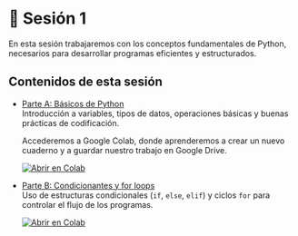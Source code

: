 # 🔹 Sesión 1

En esta sesión trabajaremos con los conceptos fundamentales de Python, necesarios para desarrollar programas eficientes y estructurados.

## Contenidos de esta sesión

- [Parte A: Básicos de Python](parte_a.md)  
  Introducción a variables, tipos de datos, operaciones básicas y buenas prácticas de codificación.

  Accederemos a Google Colab, donde aprenderemos a crear un nuevo cuaderno y a guardar nuestro trabajo en Google Drive.

  [![Abrir en Colab](https://colab.research.google.com/assets/colab-badge.svg)](https://colab.research.google.com/github/curso-geoespacial/blob/main/notebooks/sesion1_partea.ipynb)

- [Parte B: Condicionantes y for loops](parte_b.md)  
  Uso de estructuras condicionales (`if`, `else`, `elif`) y ciclos `for` para controlar el flujo de los programas.

  [![Abrir en Colab](https://colab.research.google.com/assets/colab-badge.svg)](https://colab.research.google.com/github/curso-geoespacial/blob/main/notebooks/sesion1_parteb.ipynb)
